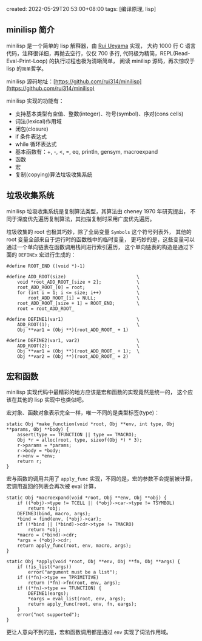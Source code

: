 created: 2022-05-29T20:53:00+08:00
tags: [编译原理, lisp]


## minilisp 简介

minilisp 是一个简单的 lisp 解释器，由 [Rui Ueyama](https://github.com/rui314) 实现，
大约 1000 行 C 语言代码，注释很详细，再抛去空行，仅仅 700 多行, 
代码极为精简，REPL(Read-Eval-Print-Loop) 的执行过程也极为清晰简单，
阅读 minilisp 源码，再次惊叹于 lisp 的`简单`哲学。

minilisp 源码地址：[https://github.com/rui314/minilisp](https://github.com/rui314/minilisp)

minilisp 实现的功能有：

- 支持基本类型有空值、整数(integer)、符号(symbol)、序对(cons cells)
- 词法(lexical)作用域
- 闭包(closure)
- if 条件表达式
- while 循环表达式
- 基本函数有：+, -, <, =, eq, println, gensym, macroexpand
- 函数
- 宏
- 复制(copying)算法垃圾收集系统


## 垃圾收集系统

minilisp 垃圾收集系统是复制算法类型，其算法由 cheney 1970 年研究提出，
不同于深度优先遍历复制算法，其扫描复制时采用广度优先遍历。

垃圾收集的 root 也极其巧妙，除了全局变量 `Symbols` 这个符号列表外，
其他的 root 变量全部来自于运行时的函数栈中的临时变量，
更巧妙的是，这些变量可以通过一个单向链表在函数调用栈间进行索引遍历，
这个单向链表的构造是通过下面的 `DEFINEx` 宏进行生成的：

```
#define ROOT_END ((void *)-1)

#define ADD_ROOT(size)                          \
    void *root_ADD_ROOT_[size + 2];             \
    root_ADD_ROOT_[0] = root;                   \
    for (int i = 1; i <= size; i++)             \
        root_ADD_ROOT_[i] = NULL;               \
    root_ADD_ROOT_[size + 1] = ROOT_END;        \
    root = root_ADD_ROOT_

#define DEFINE1(var1)                           \
    ADD_ROOT(1);                                \
    Obj **var1 = (Obj **)(root_ADD_ROOT_ + 1)

#define DEFINE2(var1, var2)                     \
    ADD_ROOT(2);                                \
    Obj **var1 = (Obj **)(root_ADD_ROOT_ + 1);  \
    Obj **var2 = (Obj **)(root_ADD_ROOT_ + 2)
```


## 宏和函数

minilisp 实现代码中最精彩的地方应该是宏和函数的实现竟然是统一的，
这个应该在其他的 lisp 实现中也类似吧。

宏对象、函数对象表示完全一样，唯一不同的是类型标签(type)：

```
static Obj *make_function(void *root, Obj **env, int type, Obj **params, Obj **body) {
    assert(type == TFUNCTION || type == TMACRO);
    Obj *r = alloc(root, type, sizeof(Obj *) * 3);
    r->params = *params;
    r->body = *body;
    r->env = *env;
    return r;
}
```

宏与函数的调用共用了 `apply_func` 实现，不同的是，宏的参数不会提前被计算，宏调用返回的列表会再次被 eval 计算，

```
static Obj *macroexpand(void *root, Obj **env, Obj **obj) {
    if ((*obj)->type != TCELL || (*obj)->car->type != TSYMBOL)
        return *obj;
    DEFINE3(bind, macro, args);
    *bind = find(env, (*obj)->car);
    if (!*bind || (*bind)->cdr->type != TMACRO)
        return *obj;
    *macro = (*bind)->cdr;
    *args = (*obj)->cdr;
    return apply_func(root, env, macro, args);
}

static Obj *apply(void *root, Obj **env, Obj **fn, Obj **args) {
    if (!is_list(*args))
        error("argument must be a list");
    if ((*fn)->type == TPRIMITIVE)
        return (*fn)->fn(root, env, args);
    if ((*fn)->type == TFUNCTION) {
        DEFINE1(eargs);
        *eargs = eval_list(root, env, args);
        return apply_func(root, env, fn, eargs);
    }
    error("not supported");
}
```

更让人意向不到的是，宏和函数调用都是通过 `env` 实现了词法作用域。
